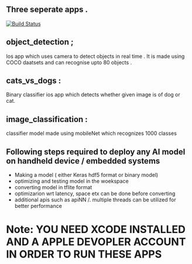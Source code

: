 ## Three seperate apps . 

[![Build Status](https://travis-ci.org/joemccann/dillinger.svg?branch=master)](https://travis-ci.org/joemccann/dillinger)
## object_detection ;
Ios app which uses camera to detect objects in real time . It is made using COCO daatsets and can recognise upto 80 objects . 
## cats_vs_dogs :
Binary classifier ios app which detects whether given image is of dog or cat.
##  image_classification :
classifier model made using mobileNet which recognizes 1000 classes

## Following steps required to deploy any AI model on handheld device / embedded systems 
  - Making a model ( either Keras hdf5 format or binary model)
  - optimizing and testing model in the woekspace 
  - converting model in tflite format 
  - optimizarion wrt latency, space etx can be done before converting 
  - additional apis such as apiNN /. multiple threads can be utilized for better performance
# Note: YOU NEED XCODE INSTALLED AND A APPLE DEVOPLER ACCOUNT IN ORDER TO RUN THESE APPS 
